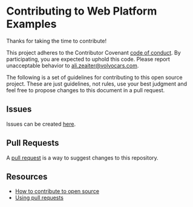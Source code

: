 # Contributing to Web Platform Examples

Thanks for taking the time to contribute!

This project adheres to the Contributor Covenant [code of conduct](.github/CODE_OF_CONDUCT.md). By participating, you are expected to uphold this code. Please report unacceptable behavior to ali.zeaiter@volvocars.com.

The following is a set of guidelines for contributing to this open source
project. These are just guidelines, not rules, use your best judgment and feel
free to propose changes to this document in a pull request.

## Issues

Issues can be created [here](https://github.com/volvo-cars/web-platform-examples/issues/new).

## Pull Requests

A [pull request](https://docs.github.com/en/github/collaborating-with-issues-and-pull-requests/about-pull-requests) is a way to suggest changes to this repository.

## Resources

- [How to contribute to open source](https://opensource.guide/how-to-contribute/)
- [Using pull requests](https://help.github.com/articles/about-pull-requests/)
